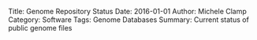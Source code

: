Title: Genome Repository Status
Date: 2016-01-01
Author: Michele Clamp
Category: Software
Tags: Genome Databases
Summary: Current status of public genome files

<script type="text/javascript">
<![CDATA[
$.get("/scripts/get_status.php", function(data) {
	  console.log( data );
	  $("#gr_status").html(data);
	});
]]>
</script>

<div id="gr_status"></div>
